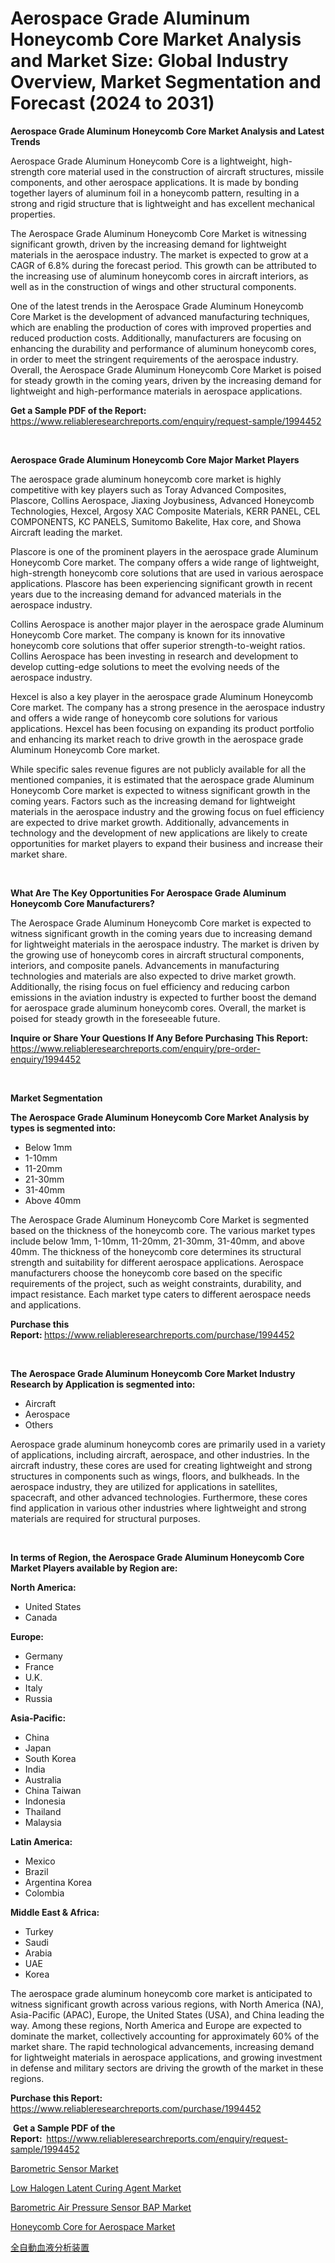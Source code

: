 <p><h1>Aerospace Grade Aluminum Honeycomb Core Market Analysis and Market Size: Global Industry Overview, Market Segmentation and Forecast (2024 to 2031)</h1></p><p><strong>Aerospace Grade Aluminum Honeycomb Core Market Analysis and Latest Trends</strong></p>
<p><p>Aerospace Grade Aluminum Honeycomb Core is a lightweight, high-strength core material used in the construction of aircraft structures, missile components, and other aerospace applications. It is made by bonding together layers of aluminum foil in a honeycomb pattern, resulting in a strong and rigid structure that is lightweight and has excellent mechanical properties.</p><p>The Aerospace Grade Aluminum Honeycomb Core Market is witnessing significant growth, driven by the increasing demand for lightweight materials in the aerospace industry. The market is expected to grow at a CAGR of 6.8% during the forecast period. This growth can be attributed to the increasing use of aluminum honeycomb cores in aircraft interiors, as well as in the construction of wings and other structural components.</p><p>One of the latest trends in the Aerospace Grade Aluminum Honeycomb Core Market is the development of advanced manufacturing techniques, which are enabling the production of cores with improved properties and reduced production costs. Additionally, manufacturers are focusing on enhancing the durability and performance of aluminum honeycomb cores, in order to meet the stringent requirements of the aerospace industry. Overall, the Aerospace Grade Aluminum Honeycomb Core Market is poised for steady growth in the coming years, driven by the increasing demand for lightweight and high-performance materials in aerospace applications.</p></p>
<p><strong>Get a Sample PDF of the Report:&nbsp;</strong> <a href="https://www.reliableresearchreports.com/enquiry/request-sample/1994452">https://www.reliableresearchreports.com/enquiry/request-sample/1994452</a></p>
<p>&nbsp;</p>
<p><strong>Aerospace Grade Aluminum Honeycomb Core Major Market Players</strong></p>
<p><p>The aerospace grade aluminum honeycomb core market is highly competitive with key players such as Toray Advanced Composites, Plascore, Collins Aerospace, Jiaxing Joybusiness, Advanced Honeycomb Technologies, Hexcel, Argosy XAC Composite Materials, KERR PANEL, CEL COMPONENTS, KC PANELS, Sumitomo Bakelite, Hax core, and Showa Aircraft leading the market.</p><p>Plascore is one of the prominent players in the aerospace grade Aluminum Honeycomb Core market. The company offers a wide range of lightweight, high-strength honeycomb core solutions that are used in various aerospace applications. Plascore has been experiencing significant growth in recent years due to the increasing demand for advanced materials in the aerospace industry.</p><p>Collins Aerospace is another major player in the aerospace grade Aluminum Honeycomb Core market. The company is known for its innovative honeycomb core solutions that offer superior strength-to-weight ratios. Collins Aerospace has been investing in research and development to develop cutting-edge solutions to meet the evolving needs of the aerospace industry.</p><p>Hexcel is also a key player in the aerospace grade Aluminum Honeycomb Core market. The company has a strong presence in the aerospace industry and offers a wide range of honeycomb core solutions for various applications. Hexcel has been focusing on expanding its product portfolio and enhancing its market reach to drive growth in the aerospace grade Aluminum Honeycomb Core market.</p><p>While specific sales revenue figures are not publicly available for all the mentioned companies, it is estimated that the aerospace grade Aluminum Honeycomb Core market is expected to witness significant growth in the coming years. Factors such as the increasing demand for lightweight materials in the aerospace industry and the growing focus on fuel efficiency are expected to drive market growth. Additionally, advancements in technology and the development of new applications are likely to create opportunities for market players to expand their business and increase their market share.</p></p>
<p>&nbsp;</p>
<p><strong>What Are The Key Opportunities For Aerospace Grade Aluminum Honeycomb Core Manufacturers?</strong></p>
<p><p>The Aerospace Grade Aluminum Honeycomb Core market is expected to witness significant growth in the coming years due to increasing demand for lightweight materials in the aerospace industry. The market is driven by the growing use of honeycomb cores in aircraft structural components, interiors, and composite panels. Advancements in manufacturing technologies and materials are also expected to drive market growth. Additionally, the rising focus on fuel efficiency and reducing carbon emissions in the aviation industry is expected to further boost the demand for aerospace grade aluminum honeycomb cores. Overall, the market is poised for steady growth in the foreseeable future.</p></p>
<p><strong>Inquire or Share Your Questions If Any Before Purchasing This Report:</strong> <a href="https://www.reliableresearchreports.com/enquiry/pre-order-enquiry/1994452">https://www.reliableresearchreports.com/enquiry/pre-order-enquiry/1994452</a></p>
<p>&nbsp;</p>
<p><strong>Market Segmentation</strong></p>
<p><strong>The Aerospace Grade Aluminum Honeycomb Core Market Analysis by types is segmented into:</strong></p>
<p><ul><li>Below 1mm</li><li>1-10mm</li><li>11-20mm</li><li>21-30mm</li><li>31-40mm</li><li>Above 40mm</li></ul></p>
<p><p>The Aerospace Grade Aluminum Honeycomb Core Market is segmented based on the thickness of the honeycomb core. The various market types include below 1mm, 1-10mm, 11-20mm, 21-30mm, 31-40mm, and above 40mm. The thickness of the honeycomb core determines its structural strength and suitability for different aerospace applications. Aerospace manufacturers choose the honeycomb core based on the specific requirements of the project, such as weight constraints, durability, and impact resistance. Each market type caters to different aerospace needs and applications.</p></p>
<p><strong>Purchase this Report:&nbsp;</strong><a href="https://www.reliableresearchreports.com/purchase/1994452">https://www.reliableresearchreports.com/purchase/1994452</a></p>
<p>&nbsp;</p>
<p><strong>The Aerospace Grade Aluminum Honeycomb Core Market Industry Research by Application is segmented into:</strong></p>
<p><ul><li>Aircraft</li><li>Aerospace</li><li>Others</li></ul></p>
<p><p>Aerospace grade aluminum honeycomb cores are primarily used in a variety of applications, including aircraft, aerospace, and other industries. In the aircraft industry, these cores are used for creating lightweight and strong structures in components such as wings, floors, and bulkheads. In the aerospace industry, they are utilized for applications in satellites, spacecraft, and other advanced technologies. Furthermore, these cores find application in various other industries where lightweight and strong materials are required for structural purposes.</p></p>
<p>&nbsp;</p>
<p><strong>In terms of Region, the Aerospace Grade Aluminum Honeycomb Core Market Players available by Region are:</strong></p>
<p>
    <p> <strong> North America: </strong>
        <ul>
            <li>United States</li>
            <li>Canada</li>
        </ul>
        </p> 
    <p> <strong> Europe: </strong>
        <ul>
            <li>Germany</li>
            <li>France</li>
            <li>U.K.</li>
            <li>Italy</li>
            <li>Russia</li>
        </ul>
        </p> 
    <p> <strong> Asia-Pacific: </strong>
        <ul>
            <li>China</li>
            <li>Japan</li>
            <li>South Korea</li>
            <li>India</li>
            <li>Australia</li>
            <li>China Taiwan</li>
            <li>Indonesia</li>
            <li>Thailand</li>
            <li>Malaysia</li>
        </ul>
        </p> 
    <p> <strong> Latin America: </strong>
        <ul>
            <li>Mexico</li>
            <li>Brazil</li>
            <li>Argentina Korea</li>
            <li>Colombia</li>
        </ul>
        </p> 
    <p> <strong> Middle East & Africa: </strong>
        <ul>
            <li>Turkey</li>
            <li>Saudi</li>
            <li>Arabia</li>
            <li>UAE</li>
            <li>Korea</li>
        </ul>
    </p>
    </p>
<p><p>The aerospace grade aluminum honeycomb core market is anticipated to witness significant growth across various regions, with North America (NA), Asia-Pacific (APAC), Europe, the United States (USA), and China leading the way. Among these regions, North America and Europe are expected to dominate the market, collectively accounting for approximately 60% of the market share. The rapid technological advancements, increasing demand for lightweight materials in aerospace applications, and growing investment in defense and military sectors are driving the growth of the market in these regions.</p></p>
<p><strong>Purchase this Report: </strong><a href="https://www.reliableresearchreports.com/purchase/1994452">https://www.reliableresearchreports.com/purchase/1994452</a></p>
<p>&nbsp;<strong>Get a Sample PDF of the Report:&nbsp;&nbsp;</strong><a href="https://www.reliableresearchreports.com/enquiry/request-sample/1994452">https://www.reliableresearchreports.com/enquiry/request-sample/1994452</a></p>
<p><strong></strong></p>
<p><p><a href="https://issuu.com/reportprime-2/docs/barometric-sensor-market-size-2030.pptx">Barometric Sensor Market</a></p><p><a href="https://github.com/myacatherineblakecaczo9vcsw/Market-Research-Report-List-1/blob/main/low-halogen-latent-curing-agent-market.md">Low Halogen Latent Curing Agent Market</a></p><p><a href="https://issuu.com/reportprime-2/docs/barometric-air-pressure-sensor-bap-market-size-203">Barometric Air Pressure Sensor BAP Market</a></p><p><a href="https://github.com/okotobwrhuteie/Market-Research-Report-List-1/blob/main/honeycomb-core-for-aerospace-market.md">Honeycomb Core for Aerospace Market</a></p><p><a href="https://github.com/ycmtqqhvk3273/Market-Research-Report-List-1/blob/main/56208472449.md">全自動血液分析装置</a></p></p>